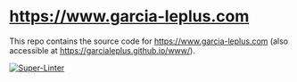 # <https://www.garcia-leplus.com>

This repo contains the source code for <https://www.garcia-leplus.com> (also accessible at <https://garcialeplus.github.io/www/>).

[![Super-Linter](https://github.com/garcialeplus/www/actions/workflows/super-linter.yml/badge.svg)](https://github.com/garcialeplus/www/actions/workflows/super-linter.yml)
